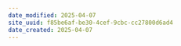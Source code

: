 ```yaml
---
date_modified: 2025-04-07
site_uuid: f85be6af-be30-4cef-9cbc-cc27800d6ad4
date_created: 2025-04-07
---
```


